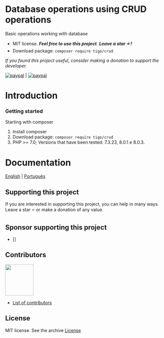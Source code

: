 # Database operations using CRUD operations
Basic operations working with database
- MIT license. ***Feel free to use this project***. ***Leave a star :star: !***
- Download package: ```composer require tigo/crud```

*If you found this project useful, consider making a donation to support the developer.* 

[![paypal](https://www.paypalobjects.com/pt_BR/BR/i/btn/btn_donateCC_LG.gif)](https://www.paypal.com/donate?hosted_button_id=3GW7TCDRUNMAU) |
[![paypal](https://www.paypalobjects.com/en_US/i/btn/btn_donateCC_LG.gif)](https://www.paypal.com/donate?hosted_button_id=YZEFPUDSF22RU)

# Introduction
 ### Getting started
 Starting with composer
 1. Install composer
 2. Download package: ```composer require tigo/crud```
 3. PHP >= 7.0; Versions that have been tested:  7.3.23, 8.0.1 e 8.0.3. 
# Documentation
[English](https://github.com/tigoCaval/crud/blob/main/doc/doc-en.md) | [Português](https://github.com/tigoCaval/crud/blob/main/doc/doc-pt.md)

 ## Supporting this project
If you are interested in supporting this project, you can help in many ways. Leave a star :star: or make a donation of any value.

## Sponsor supporting this project
- []
## Contributors
<a href="https://github.com/tigoCaval"><img src="https://avatars.githubusercontent.com/u/19934116?v=4" width="90" height="100" /> </a>
 
 - [List of contributors](https://github.com/tigoCaval/crud/graphs/contributors)

## License
MIT license. See the archive [License](https://github.com/tigoCaval/crud/blob/main/LICENSE)
